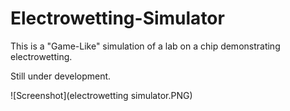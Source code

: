 # Electrowetting-Simulator

This is a "Game-Like" simulation of a lab on a chip demonstrating electrowetting.

Still under development.

![Screenshot](electrowetting simulator.PNG)
